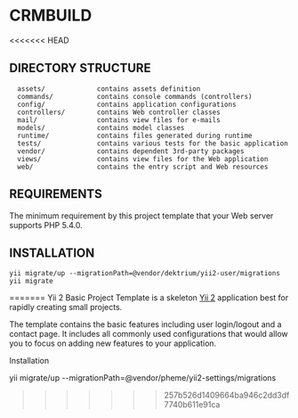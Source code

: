 CRMBUILD
============================

<<<<<<< HEAD

DIRECTORY STRUCTURE
-------------------

      assets/             contains assets definition
      commands/           contains console commands (controllers)
      config/             contains application configurations
      controllers/        contains Web controller classes
      mail/               contains view files for e-mails
      models/             contains model classes
      runtime/            contains files generated during runtime
      tests/              contains various tests for the basic application
      vendor/             contains dependent 3rd-party packages
      views/              contains view files for the Web application
      web/                contains the entry script and Web resources



REQUIREMENTS
------------
The minimum requirement by this project template that your Web server supports PHP 5.4.0.


INSTALLATION
------------

```
yii migrate/up --migrationPath=@vendor/dektrium/yii2-user/migrations
yii migrate
```

=======
Yii 2 Basic Project Template is a skeleton [Yii 2](http://www.yiiframework.com/) application best for
rapidly creating small projects.

The template contains the basic features including user login/logout and a contact page.
It includes all commonly used configurations that would allow you to focus on adding new
features to your application.

Installation

yii migrate/up --migrationPath=@vendor/pheme/yii2-settings/migrations
>>>>>>> 257b526d1409664ba946c2dd3df7740b611e91ca
